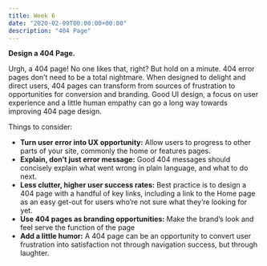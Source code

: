 ```yaml
---
title: Week 6
date: "2020-02-09T00:00:00+00:00"
description: "404 Page"
---
```


**Design a 404 Page.**

Urgh, a 404 page! No one likes that, right? But hold on a minute. 404 error pages don’t need to be a total nightmare. When designed to delight and direct users, 404 pages can transform from sources of frustration to opportunities for conversion and branding. Good UI design, a focus on user experience and a little human empathy can go a long way towards improving 404 page design.

Things to consider:
- **Turn user error into UX opportunity:** Allow users to progress to other parts of your site, commonly the home or features pages. 
- **Explain, don’t just error message:** Good 404 messages should concisely explain what went wrong in plain language, and what to do next.
- **Less clutter, higher user success rates:** Best practice is to design a 404 page with a handful of key links, including a link to the Home page as an easy get-out for users who’re not sure what they’re looking for yet.
- **Use 404 pages as branding opportunities:** Make the brand’s look and feel serve the function of the page
- **Add a little humor:** A 404 page can be an opportunity to convert user frustration into satisfaction not through navigation success, but through laughter.
